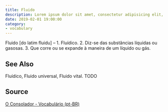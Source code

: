 ```yaml
---
title: Fluido
description: Lorem ipsum dolor sit amet, consectetur adipisicing elit, sed do eiusmod tempor incididunt ut labore et dolore magna aliqua.  TODO
date: 2019-02-01 19:00:00
category:
- vocabulary
---
```


Fluido [do latim fluidu] – 1. Fluídico. 2. Diz-se das substâncias líquidas ou gasosas. 3. Que corre ou se expande à maneira de um líquido ou gás.

## See Also
Fluídico, Fluido universal, Fluido vital.
TODO

## Source
[O Consolador - Vocabulário (pt-BR)](http://www.oconsolador.com.br/linkfixo/vocabulario/principal.html)


